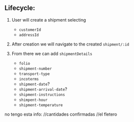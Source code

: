 ## Lifecycle:
1. User will create a shipment selecting
   - `customerId`
   - `addressId`
2. After creation we will navigate to the created `shipment/:id`

3. From there we can add `shipmentDetails`
   - `folio`
   - `shipment-number`
   - `transport-type`
   - `incoterms`
   - `shipment-date`?
   - `shipment-arrival-date`?
   - `shipment-instructions`
   - `shimpent-hour`
   - `shipment-temperature`




no tengo esta info:
//cantidades confirmadas
//el fletero